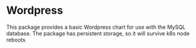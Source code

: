 # Wordpress

This package provides a basic Wordpress chart for use with the MySQL database.
The package has persistent storage, so it will survive k8s node reboots
